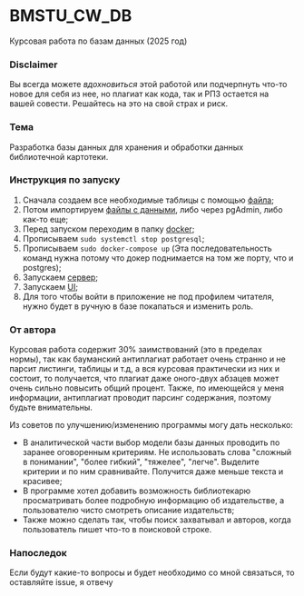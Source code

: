 # BMSTU_CW_DB
Курсовая работа по базам данных (2025 год)

### Disclaimer
Вы всегда можете _вдохновиться_ этой работой или подчерпнуть что-то новое для себя из нее, но плагиат как кода, так и РПЗ остается на вашей совести. Решайтесь на это на свой страх и риск.

### Тема
Разработка базы данных для хранения и обработки данных библиотечной картотеки.

### Инструкция по запуску
1) Сначала создаем все необходимые таблицы с помощью [файла](https://github.com/HanSoloCh/BMSTU_CW_DB/blob/0ac776a9ca6ae2ccd4ac06bd082970fd9eb59943/src/sql_files/create_tables.sql);
2) Потом импортируем [файлы с данными](https://github.com/HanSoloCh/BMSTU_CW_DB/tree/0ac776a9ca6ae2ccd4ac06bd082970fd9eb59943/data), либо через pgAdmin, либо как-то еще;
3) Перед запуском переходим в папку [docker](https://github.com/HanSoloCh/BMSTU_CW_DB/tree/0ac776a9ca6ae2ccd4ac06bd082970fd9eb59943/docker);
4) Прописываем `sudo systemctl stop postgresql`;
5) Прописываем `sudo docker-compose up` (Эта последовательность команд нужна потому что докер поднимается на том же порту, что и postgres);
6) Запускаем [сервер](https://github.com/HanSoloCh/BMSTU_CW_DB/tree/0ac776a9ca6ae2ccd4ac06bd082970fd9eb59943/src/my_app/api);
7) Запускаем [UI](https://github.com/HanSoloCh/BMSTU_CW_DB/tree/0ac776a9ca6ae2ccd4ac06bd082970fd9eb59943/src/my_app/ui);
8) Для того чтобы войти в приложение не под профилем читателя, нужно будет в ручную в базе покапаться и изменить роль.

### От автора
Курсовая работа содержит 30% заимствований (это в пределах нормы), так как бауманский антиплагиат работает очень странно и не парсит листинги, таблицы и т.д, а вся курсовая практически из них и состоит, то получается, что плагиат даже оного-двух абзацев может очень сильно повысить общий процент. Также, по имеющейся у меня информации, антиплагиат проводит парсинг содержания, поэтому будьте внимательны.

Из советов по улучшению/изменению программы могу дать несколько:
- В аналитической части выбор модели базы данных проводить по заранее оговоренным критериям. Не использовать слова "сложный в понимании", "более гибкий", "тяжелее", "легче". Выделите критерии и по ним сравнивайте. Получится даже меньше текста и красивее;
- В программе хотел добавить возможность библиотекарю просматривать более подробную информацию об издательстве, а пользователю чисто смотреть описание издательств;
- Также можно сделать так, чтобы поиск захватывал и авторов, когда пользователь пишет что-то в поисковой строке.

### Напоследок
Если будут какие-то вопросы и будет необходимо со мной связаться, то оставляйте issue, я отвечу

